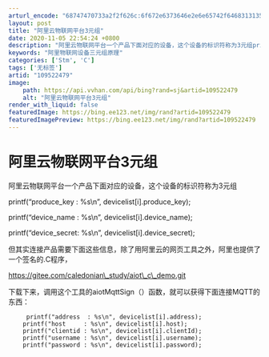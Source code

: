 ```yaml
---
arturl_encode: "68747470733a2f2f626c:6f672e6373646e2e6e65742f6468313135313331333139342f:61727469636c652f64657461696c732f313039353232343739"
layout: post
title: "阿里云物联网平台3元组"
date: 2020-11-05 22:54:24 +0800
description: "阿里云物联网平台一个产品下面对应的设备，这个设备的标识符称为3元组printf(“produce_k"
keywords: "阿里物联网设备三元组原理"
categories: ['Stm', 'C']
tags: ['无标签']
artid: "109522479"
image:
    path: https://api.vvhan.com/api/bing?rand=sj&artid=109522479
    alt: "阿里云物联网平台3元组"
render_with_liquid: false
featuredImage: https://bing.ee123.net/img/rand?artid=109522479
featuredImagePreview: https://bing.ee123.net/img/rand?artid=109522479
---
```


# 阿里云物联网平台3元组

阿里云物联网平台一个产品下面对应的设备，这个设备的标识符称为3元组
  
printf(“produce\_key : %s\n”, devicelist[i].produce\_key);
  
printf(“device\_name : %s\n”, devicelist[i].device\_name);
  
printf(“device\_secret: %s\n”, devicelist[i].device\_secret);

但其实连接产品需要下面这些信息，除了用阿里云的网页工具之外，阿里也提供了一个签名的.C程序，
  
https://gitee.com/caledonian\_study/aiot\_c\_demo.git
  
下载下来，调用这个工具的aiotMqttSign（）函数，就可以获得下面连接MQTT的东西：

```
     printf("address  : %s\n", devicelist[i].address);
    printf("host     : %s\n", devicelist[i].host);
    printf("clientid : %s\n", devicelist[i].clientId);
    printf("username : %s\n", devicelist[i].username);
    printf("password : %s\n", devicelist[i].password);

```